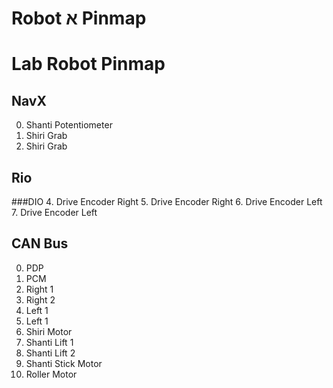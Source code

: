 # Robot א Pinmap

# Lab Robot Pinmap
## NavX
0. Shanti Potentiometer
1. Shiri Grab
2. Shiri Grab
## Rio
###DIO
4. Drive Encoder Right
5. Drive Encoder Right
6. Drive Encoder Left
7. Drive Encoder Left
## CAN Bus
0. PDP
1. PCM
10. Right 1
11. Right 2
12. Left 1
13. Left 1
14. Shiri Motor
15. Shanti Lift 1
16. Shanti Lift 2
17. Shanti Stick Motor
18. Roller Motor